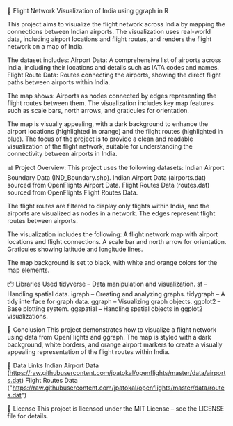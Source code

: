 🛫 Flight Network Visualization of India using ggraph in R

  This project aims to visualize the flight network across India by mapping the connections between Indian airports. The visualization uses real-world data, including airport locations and flight routes, and renders the flight network on a map of India.

The dataset includes:
  Airport Data: A comprehensive list of airports across India, including their locations and details such as IATA codes and names.
  Flight Route Data: Routes connecting the airports, showing the direct flight paths between airports within India.

The map shows:
  Airports as nodes connected by edges representing the flight routes between them.
  The visualization includes key map features such as scale bars, north arrows, and graticules for orientation.

The map is visually appealing, with a dark background to enhance the airport locations (highlighted in orange) and the flight routes (highlighted in blue). The focus of the project is to provide a clean and readable visualization of the flight network, suitable for understanding the connectivity between airports in India.

📊 Project Overview:
  This project uses the following datasets:
  Indian Airport Boundary Data (IND_Boundary.shp).
  Indian Airport Data (airports.dat) sourced from OpenFlights Airport Data.
  Flight Routes Data (routes.dat) sourced from OpenFlights Flight Routes Data.

The flight routes are filtered to display only flights within India, and the airports are visualized as nodes in a network. The edges represent flight routes between airports.

The visualization includes the following:
  A flight network map with airport locations and flight connections.
  A scale bar and north arrow for orientation.
  Graticules showing latitude and longitude lines.

The map background is set to black, with white and orange colors for the map elements.

📦 Libraries Used
  tidyverse – Data manipulation and visualization.
  sf – Handling spatial data.
  igraph – Creating and analyzing graphs.
  tidygraph – A tidy interface for graph data.
  ggraph – Visualizing graph objects.
  ggplot2 – Base plotting system.
  ggspatial – Handling spatial objects in ggplot2 visualizations.

🏁 Conclusion
This project demonstrates how to visualize a flight network using data from OpenFlights and ggraph. The map is styled with a dark background, white borders, and orange airport markers to create a visually appealing representation of the flight routes within India.

🔗 Data Links
Indian Airport Data (https://raw.githubusercontent.com/jpatokal/openflights/master/data/airports.dat)
Flight Routes Data ("https://raw.githubusercontent.com/jpatokal/openflights/master/data/routes.dat")

📝 License
This project is licensed under the MIT License – see the LICENSE file for details.
